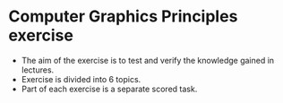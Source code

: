 # Computer Graphics Principles exercise

- The aim of the exercise is to test and verify the knowledge gained in lectures.
- Exercise is divided into 6 topics.
- Part of each exercise is a separate scored task.